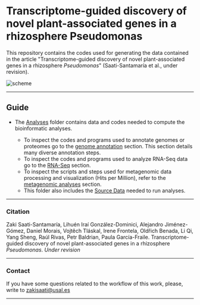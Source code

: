 # Transcriptome-guided discovery of novel plant-associated genes in a rhizosphere Pseudomonas

This repository contains the codes used for generating the data contained in the article "Transcriptome-guided discovery of novel plant-associated genes in a rhizosphere *Pseudomonas*" (Saati-Santamaría et al., under revision).

<p align="center">

![scheme](https://github.com/user-attachments/assets/e93f1bea-5aec-43b7-86d5-a0d4bb64841b)


---
## Guide
- The [Analyses](./Analyses/) folder contains data and codes needed to compute the bioinformatic analyses.

  - To inspect the codes and programs used to annotate genomes or proteomes go to the [genome annotation](./Analyses/Genome_annotation.md) section. This section details many diverse annotation steps.
  - To inspect the codes and programs used to analyze RNA-Seq data go to the [RNA-Seq](./Analyses/RNA-Seq.md) section.
  - To inspect the scripts and steps used for metagenomic data processing and visualization (Hits per Million), refer to the [metagenomic analyses](./Analyses/metagenomic_analyses.md) section.
  - This folder also includes the [Source Data](./Analyses/Source_data) needed to run analyses.

 
 ---

### Citation

Zaki Saati-Santamaría, Lihuén Iraí González-Dominici, Alejandro Jiménez-Gómez, Daniel Morais, Vojtěch Tláskal, Irene Frontela, Oldřich Benada, Li Qi, Yang Sheng, Raúl Rivas, Petr Baldrian, Paula García-Fraile. Transcriptome-guided discovery of novel plant-associated genes in a rhizosphere *Pseudomonas*. *Under revision*


---

### Contact

If you have some questions related to the workflow of this work, please, write to zakisaati@usal.es
  
----
